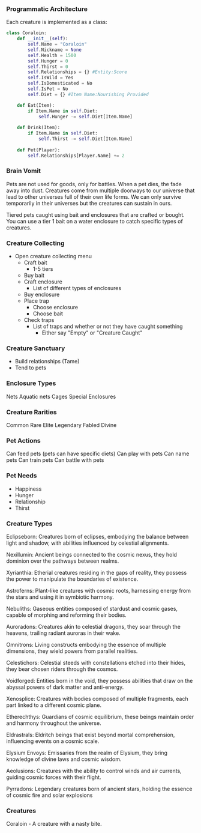### Programmatic Architecture
Each creature is implemented as a class:
```Python
class Coraloin:
	def __init__(self):
		self.Name = "Coraloin"
		self.Nickname = None
		self.Health = 1500
		self.Hunger = 0
		self.Thirst = 0
		self.Relationships = {} #Entity:Score
		self.IsWild = Yes
		self.IsDomesticated = No
		self.IsPet = No
		self.Diet = {} #Item Name:Nourishing Provided

	def Eat(Item):
		if Item.Name in self.Diet:
			self.Hunger -= self.Diet[Item.Name]
		
	def Drink(Item):
		if Item.Name in self.Diet:
			self.Thirst -= self.Diet[Item.Name]
			
	def Pet(Player):
		self.Relationships[Player.Name] += 2 
```

### Brain Vomit

Pets are not used for goods, only for battles. When a pet dies, the fade away into dust. Creatures come from multiple doorways to our universe that lead to other universes full of their own life forms.  We can only survive temporarily in their universes but the creatures can sustain in ours.

Tiered pets caught using bait and enclosures that are crafted or bought. You can use a tier 1 bait on a water enclosure to catch specific types of creatures. 

### Creature Collecting
-  Open creature collecting menu
	- Craft bait
		- 1-5 tiers
	- Buy bait
	- Craft enclosure
		- List of different types of enclosures
	- Buy enclosure
	- Place trap
		- Choose enclosure
		- Choose bait
	- Check traps
		- List of traps and whether or not they have caught something
			- Either say "Empty" or "Creature Caught"

### Creature Sanctuary
- Build relationships (Tame)
- Tend to pets

### Enclosure Types
Nets
Aquatic nets
Cages
Special Enclosures

### Creature Rarities
Common
Rare
Elite
Legendary
Fabled
Divine

### Pet Actions
Can feed pets (pets can have specific diets)
Can play with pets
Can name pets
Can train pets
Can battle with pets

### Pet Needs
 - Happiness
 - Hunger
 - Relationship
 - Thirst

### Creature Types

Eclipseborn: Creatures born of eclipses, embodying the balance between light and shadow, with abilities influenced by celestial alignments. 

Nexillumin: Ancient beings connected to the cosmic nexus, they hold dominion over the pathways between realms. 

Xyrianthia: Etherial creatures residing in the gaps of reality, they possess the power to manipulate the boundaries of existence. 

Astroferns: Plant-like creatures with cosmic roots, harnessing energy from the stars and using it in symbiotic harmony. 

Nebuliths: Gaseous entities composed of stardust and cosmic gases, capable of morphing and reforming their bodies. 

Auroradons: Creatures akin to celestial dragons, they soar through the heavens, trailing radiant auroras in their wake. 

Omnitrons: Living constructs embodying the essence of multiple dimensions, they wield powers from parallel realities. 

Celestichors: Celestial steeds with constellations etched into their hides, they bear chosen riders through the cosmos. 

Voidforged: Entities born in the void, they possess abilities that draw on the abyssal powers of dark matter and anti-energy. 

Xenosplice: Creatures with bodies composed of multiple fragments, each part linked to a different cosmic plane. 

Etherechthys: Guardians of cosmic equilibrium, these beings maintain order and harmony throughout the universe. 

Eldrastrals: Eldritch beings that exist beyond mortal comprehension, influencing events on a cosmic scale. 

Elysium Envoys: Emissaries from the realm of Elysium, they bring knowledge of divine laws and cosmic wisdom.

Aeolusions: Creatures with the ability to control winds and air currents, guiding cosmic forces with their flight. 

Pyrradons: Legendary creatures born of ancient stars, holding the essence of cosmic fire and solar explosions

### Creatures
Coraloin - A creature with a nasty bite.
